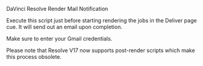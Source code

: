 DaVinci Resolve Render Mail Notification

Execute this script just before starting rendering the jobs in the
Deliver page cue. It will send out an email upon completion.

Make sure to enter your Gmail credentials. 

Please note that Resolve V17 now supports post-render scripts which make this process obsolete.
